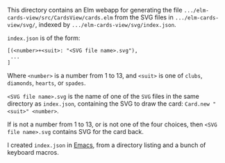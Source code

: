 This directory contains an Elm webapp for generating the file `.../elm-cards-view/src/CardsView/cards.elm` from the SVG files in `.../elm-cards-view/svg/`, indexed by `.../elm-cards-view/svg/index.json`.

`index.json` is of the form:

    [(<number>+<suit>: "<SVG file name>.svg"),
     ...
    ]
    
Where `<number>` is a number from 1 to 13, and `<suit>` is one of `clubs`, `diamonds`, `hearts`, or `spades`.

`<SVG file name>.svg` is the name of one of the `SVG` files in the same directory as `index.json`, containing the SVG to draw the card: `Card.new "<suit>" <number>`.

If <number> is not a number from 1 to 13, or <suit> is not one of the four choices, then `<SVG file name>.svg` contains SVG for the card back.

I created `index.json` in [Emacs](https://www.gnu.org/software/emacs/), from a directory listing and a bunch of keyboard macros.
